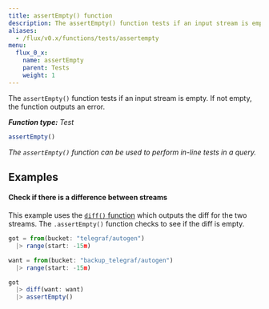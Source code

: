 ```yaml
---
title: assertEmpty() function
description: The assertEmpty() function tests if an input stream is empty.
aliases:
  - /flux/v0.x/functions/tests/assertempty
menu:
  flux_0_x:
    name: assertEmpty
    parent: Tests
    weight: 1
---
```


The `assertEmpty()` function tests if an input stream is empty.
If not empty, the function outputs an error.

_**Function type:** Test_  

```js
assertEmpty()
```

_The `assertEmpty()` function can be used to perform in-line tests in a query._

## Examples

#### Check if there is a difference between streams
This example uses the [`diff()` function](/flux/v0.x/functions/tests/diff)
which outputs the diff for the two streams.
The `.assertEmpty()` function checks to see if the diff is empty.

```js
got = from(bucket: "telegraf/autogen")
  |> range(start: -15m)

want = from(bucket: "backup_telegraf/autogen")
  |> range(start: -15m)

got
  |> diff(want: want)
  |> assertEmpty()
```
